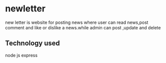 # newletter
new letter is website for posting news where user can read news,post comment and like or dislike a news.while admin can post ,update and delete
## Technology used

node js
express